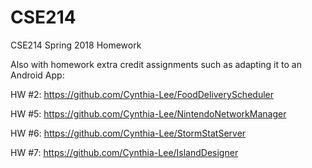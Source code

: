 # CSE214
CSE214 Spring 2018 Homework

Also with homework extra credit assignments such as adapting it to an Android App:

HW #2: https://github.com/Cynthia-Lee/FoodDeliveryScheduler

HW #5: https://github.com/Cynthia-Lee/NintendoNetworkManager

HW #6: https://github.com/Cynthia-Lee/StormStatServer

HW #7: https://github.com/Cynthia-Lee/IslandDesigner
